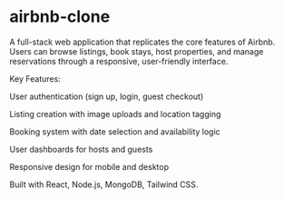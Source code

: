 # airbnb-clone

A full-stack web application that replicates the core features of Airbnb. Users can browse listings, book stays, host properties, and manage reservations through a responsive, user-friendly interface.

Key Features:

User authentication (sign up, login, guest checkout)

Listing creation with image uploads and location tagging

Booking system with date selection and availability logic

User dashboards for hosts and guests

Responsive design for mobile and desktop

Built with React, Node.js, MongoDB, Tailwind CSS.

